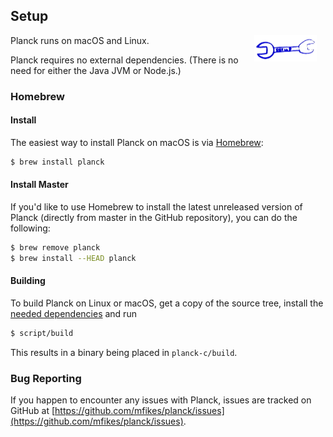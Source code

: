 ## Setup

<img width="100" align="right" style="margin: 0ex 1em" src="img/setup.jpg">
Planck runs on macOS and Linux. 

Planck requires no external dependencies. (There is no need for either the Java JVM or Node.js.)

### Homebrew

#### Install

The easiest way to install Planck on macOS is via [Homebrew](http://brew.sh):

```sh
$ brew install planck
```

#### Install Master

If you'd like to use Homebrew to install the latest unreleased version of Planck (directly from master in the GitHub repository), you can do the following:

```sh
$ brew remove planck
$ brew install --HEAD planck
```

#### Building

To build Planck on Linux or macOS, get a copy of the source tree, install the [needed dependencies](https://github.com/mfikes/planck/wiki/Building) and run

```sh
$ script/build
```

This results in a binary being placed in `planck-c/build`.

### Bug Reporting

If you happen to encounter any issues with Planck, issues are tracked on GitHub at [https://github.com/mfikes/planck/issues](https://github.com/mfikes/planck/issues).
